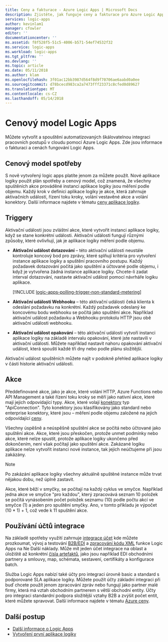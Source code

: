 ```yaml
---
title: Ceny a fakturace - Azure Logic Apps | Microsoft Docs
description: Zjistěte, jak funguje ceny a fakturace pro Azure Logic Apps
services: logic-apps
author: kevinlam1
manager: cfowler
editor: ''
documentationcenter: ''
ms.assetid: f8f528f5-51c5-4006-b571-54ef74532f32
ms.service: logic-apps
ms.workload: logic-apps
ms.tgt_pltfrm: ''
ms.devlang: ''
ms.topic: article
ms.date: 05/11/2018
ms.author: klam
ms.openlocfilehash: 3f01ac12bb3987d564f8d9f70706ae6aabd0a0ee
ms.sourcegitcommit: d78bcecd983ca2a7473fff23371c8cfed0d89627
ms.translationtype: MT
ms.contentlocale: cs-CZ
ms.lasthandoff: 05/14/2018
---
```

# <a name="logic-apps-pricing-model"></a>Cenový model Logic Apps

Můžete vytvořit a spouštění automatizovaných škálovatelnou integraci pracovních postupů v cloudu pomocí Azure Logic Apps. Zde jsou informace o fakturaci a cenách fungování Logic Apps. 

## <a name="consumption-pricing-model"></a>Cenový model spotřeby

S nově vytvořený logic apps platíte jenom za můžete použít. Nové aplikace logiky použít plán spotřeby a cenový model, což znamená, že všechny spuštěních akce prováděné instanci aplikace logiky jsou měření podle objemu. Každý krok v definici aplikace logiky je akce, která zahrnuje aktivačních událostí, řízení toku kroky, volání vestavěné akce a volání konektory. Další informace najdete v tématu [ceny aplikace logiky](https://azure.microsoft.com/pricing/details/logic-apps).

<a name="triggers"></a>

## <a name="triggers"></a>Triggery

Aktivační události jsou zvláštní akce, které vytvořit instanci aplikace logiky, když se stane konkrétní události. Aktivační události fungují různými způsoby, které ovlivňují, jak je aplikace logiky měření podle objemu.

* **Aktivační událost dotazování** – této aktivační události neustále kontroluje koncový bod pro zprávy, které splňují kritéria pro vytvoření instance aplikace logiky a spuštění pracovního postupu. Každý požadavek dotazování počítá jako spuštění a účtované podle objemu, i když je vytvořena žádná instance aplikace logiky. Chcete-li zadat interval dotazování, nastavte aktivační událost pomocí návrháře logiku aplikace.

  [!INCLUDE [logic-apps-polling-trigger-non-standard-metering](../../includes/logic-apps-polling-trigger-non-standard-metering.md)]

* **Aktivační události Webhooku** – této aktivační události čeká klienta k odeslání požadavku na konkrétní. Každý požadavek odeslaný ke koncovému bodu webhooku se počítá jako spuštění akce. Například aktivační událost požadavku a Webhooku protokolu HTTP jsou obě aktivační události webhooku.

* **Aktivační událost opakování** – této aktivační události vytvoří instanci aplikace logiky na základě intervalu opakování, které jste nastavili v aktivační události. Můžete například nastavit nahoru opakování aktivační událost, která spouští každé tři dny nebo podle plánu složitější.

Aktivační událost spuštěních můžete najít v podokně přehled aplikace logiky v části historie aktivační události.

## <a name="actions"></a>Akce

Předdefinované akce, jako je akce, které volání HTTP, Azure Functions nebo API Management a také řízení toku kroky se měří jako nativní akce, které mají jejich odpovídající typy. Akce, které volají [konektory](https://docs.microsoft.com/connectors) typ "ApiConnection". Tyto konektory jsou klasifikovány jako standard nebo enterprise konektory, které jsou – měření podle objemu založené na jejich odpovídající [ceny][pricing]. 

Všechny úspěšně a neúspěšně spuštění akce se počítá nebo účtované jako spuštění akce. Akce, které jsou přeskočen, protože unmet podmínky nebo akce, které nelze spustit, protože aplikace logiky ukončeno před dokončením, není však počítají jako spuštění akce. Zakázané logiku aplikace nelze vytvořit instanci nové instance, tak jejich neúčtujeme při jsou zakázány.

> [!NOTE]
> Po zakázání aplikace logiky všechny aktuálně spuštěné instance může trvat nějakou dobu, než úplně zastavit.

Akce, které běží v smyčky, se počítají na každý cyklus ve smyčce. Například jedna akce ve smyčce "pro každou", který zpracovává seznam 10 položek se počítá vynásobením počet položek seznamu (10) podle počtu akcí ve smyčce (1) a jeden pro spuštění smyčky. Ano, v tomto příkladu je výpočet (10 * 1) + 1, což vede k 11 spuštění akce.

## <a name="integration-account-usage"></a>Používání účtů integrace

Na základě spotřeby využití zahrnuje [integrace účet](logic-apps-enterprise-integration-create-integration-account.md) kde můžete prozkoumat, vývoj a testování [B2B/EDI](logic-apps-enterprise-integration-b2b.md) a [zpracování kódu XML](logic-apps-enterprise-integration-xml.md) funkce Logic Apps na Ne Další náklady. Může mít jeden účet integrace na oblast a úložiště až konkrétní [čísla artefaktů](../logic-apps/logic-apps-limits-and-config.md), jako jsou například EDI obchodními partnery a smlouvy, map, schémata, sestavení, certifikáty a konfigurace batch.

Služba Logic Apps nabízí také účty pro integraci úrovně basic a standard s podporované SLA aplikace logiky. Můžete použít účty základní integraci při buď chcete použít jenom zpracování zpráv nebo fungují jako partner malé firmy, která má vztah obchodním partnerem s větší obchodní entity. Účty pro integraci standardní podpora složitější vztahy B2B a zvýšit počet entit, které můžete spravovat. Další informace najdete v tématu [Azure ceny](https://azure.microsoft.com/pricing/details/logic-apps).

## <a name="next-steps"></a>Další postup

* [Další informace o Logic Apps][whatis]
* [Vytvoření první aplikace logiky][create]

[pricing]: https://azure.microsoft.com/pricing/details/logic-apps/
[whatis]: logic-apps-overview.md
[create]: quickstart-create-first-logic-app-workflow.md

